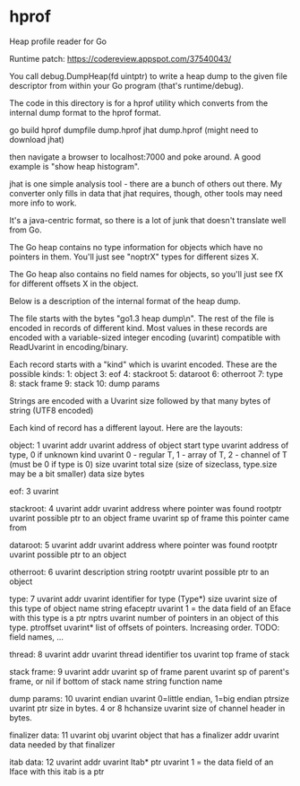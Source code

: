hprof
=====

Heap profile reader for Go

Runtime patch: https://codereview.appspot.com/37540043/

You call debug.DumpHeap(fd uintptr) to write a heap dump to the given
file descriptor from within your Go program (that's runtime/debug).

The code in this directory is for a hprof utility which converts
from the internal dump format to the hprof format.

go build
hprof dumpfile dump.hprof
jhat dump.hprof  (might need to download jhat)

then navigate a browser to localhost:7000 and poke around.  A good example is "show heap histogram".

jhat is one simple analysis tool - there are a bunch of others out
there.  My converter only fills in data that jhat requires, though,
other tools may need more info to work.

It's a java-centric format, so there is a lot of junk that doesn't
translate well from Go.

The Go heap contains no type information for objects which have no
pointers in them.  You'll just see "noptrX" types for different sizes
X.

The Go heap also contains no field names for objects, so you'll just
see fX for different offsets X in the object.

Below is a description of the internal format of the heap dump.

The file starts with the bytes "go1.3 heap dump\n".  The rest of the
file is encoded in records of different kind.  Most values in these
records are encoded with a variable-sized integer encoding (uvarint)
compatible with ReadUvarint in encoding/binary.

Each record starts with a "kind" which is uvarint encoded.  These
are the possible kinds:
   1: object
   3: eof
   4: stackroot
   5: dataroot
   6: otherroot
   7: type
   8: stack frame
   9: stack
  10: dump params

Strings are encoded with a Uvarint size followed by that many bytes of string (UTF8 encoded)

Each kind of record has a different layout.  Here are the layouts:

object:
  1       uvarint
  addr    uvarint     address of object start
  type    uvarint     address of type, 0 if unknown
  kind    uvarint     0 - regular T, 1 - array of T, 2 - channel of T (must be 0 if type is 0)
  size    uvarint     total size (size of sizeclass, type.size may be a bit smaller)
  data    size bytes

eof:
  3       uvarint

stackroot:
  4       uvarint
  addr    uvarint     address where pointer was found
  rootptr uvarint     possible ptr to an object
  frame   uvarint     sp of frame this pointer came from

dataroot:
  5       uvarint
  addr    uvarint     address where pointer was found
  rootptr uvarint     possible ptr to an object

otherroot:
  6       uvarint
  description string
  rootptr uvarint     possible ptr to an object

type:
  7         uvarint
  addr      uvarint   identifier for type (Type*)
  size      uvarint   size of this type of object
  name      string
  efaceptr  uvarint   1 = the data field of an Eface with this type is a ptr
  nptrs     uvarint   number of pointers in an object of this type.
  ptroffset uvarint*  list of offsets of pointers.  Increasing order.
  TODO: field names, ...

thread:
  8       uvarint
  addr    uvarint     thread identifier
  tos     uvarint     top frame of stack

stack frame:
  9       uvarint
  addr    uvarint     sp of frame
  parent  uvarint     sp of parent's frame, or nil if bottom of stack
  name    string      function name

dump params:
  10        uvarint
  endian    uvarint     0=little endian, 1=big endian
  ptrsize   uvarint     ptr size in bytes.  4 or 8
  hchansize uvarint     size of channel header in bytes.

finalizer data:
  11        uvarint
  obj       uvarint    object that has a finalizer
  addr      uvarint    data needed by that finalizer

itab data:
  12        uvarint
  addr      uvarint    Itab*
  ptr     uvarint      1 = the data field of an Iface with this itab is a ptr

